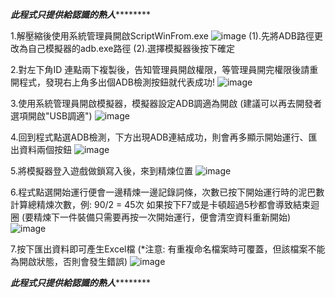 *****************此程式只提供給認識的熟人*************************

1.解壓縮後使用系統管理員開啟ScriptWinFrom.exe
![image](https://github.com/user-attachments/assets/89a7f4cc-c1f2-4d9b-9e01-8352affa0dea)
  (1).先將ADB路徑更改為自己模擬器的adb.exe路徑
  (2).選擇模擬器後按下確定



2.對左下角ID 連點兩下複製後，告知管理員開啟權限，等管理員開完權限後請重開程式，發現右上角多出個ADB檢測按鈕就代表成功!
![image](https://github.com/user-attachments/assets/53b684d2-bac9-4e59-9234-9a77f1a0fbc0)



3.使用系統管理員開啟模擬器，模擬器設定ADB調適為開啟 (建議可以再去開發者選項開啟"USB調適")
![image](https://github.com/user-attachments/assets/4852237e-8985-421c-9e09-11c6fab6e6a8)



4.回到程式點選ADB檢測，下方出現ADB連結成功，則會再多顯示開始運行、匯出資料兩個按鈕
![image](https://github.com/user-attachments/assets/b41a53d4-0609-401f-91e3-164bb0c1714d)



5.將模擬器登入遊戲做鎖寫入後，來到精煉位置
![image](https://github.com/user-attachments/assets/5c7c3298-2174-4097-89ff-0337a9c7faf5)



6.程式點選開始運行便會一邊精煉一邊記錄詞條，次數已按下開始運行時的泥巴數計算總精煉次數，例: 90/2 = 45次
  如果按下F7或是卡頓超過5秒都會導致結束迴圈 (要精煉下一件裝備只需要再按一次開始運行，便會清空資料重新開始)
![image](https://github.com/user-attachments/assets/2a908e2c-51a9-4f4a-9423-dddbca00e364)



7.按下匯出資料即可產生Excel檔 (*注意: 有重複命名檔案時可覆蓋，但該檔案不能為開啟狀態，否則會發生錯誤)
![image](https://github.com/user-attachments/assets/32e8a24f-0b9c-49da-8b3e-8274424361dc)



*****************此程式只提供給認識的熟人*************************
